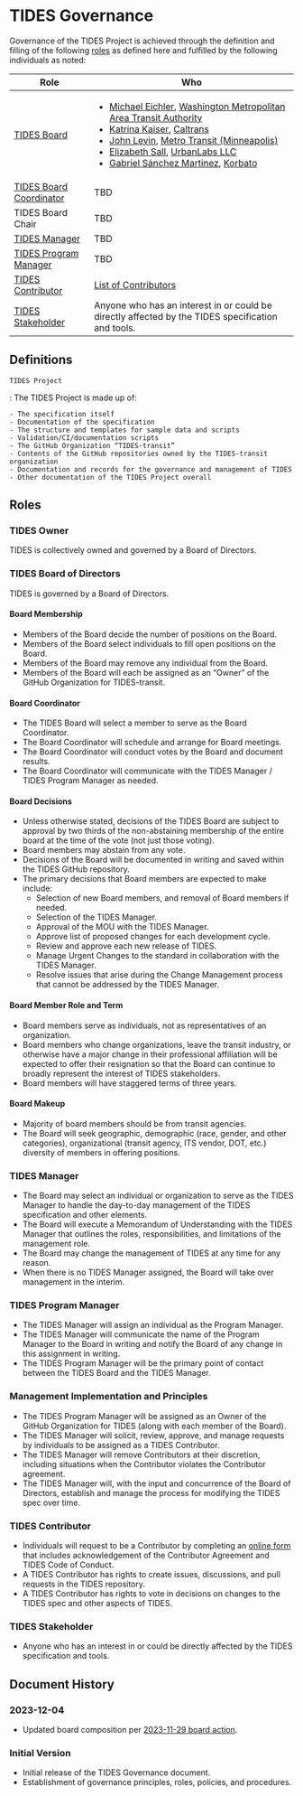 # TIDES Governance

Governance of the TIDES Project is achieved through the definition and filling of the following [roles](#roles) as defined here and fulfilled by the following individuals as noted:

| **Role** | **Who** |
| -------- | ----- |
| [TIDES Board](#tides-board-of-directors) | <ul><li>[Michael Eichler](https://github.com/planitmichael), [Washington Metropolitan Area Transit Authority](https://hwww.wmata.com/)</li><li>[Katrina Kaiser](https://github.com/KatrinaMKaiser), [Caltrans](https://dot.ca.gov)</li><li>[John Levin](https://github.com/jlstpaul), [Metro Transit (Minneapolis)](https://www.metrotransit.org/)</li><li>[Elizabeth Sall](https://github.com/e-lo), [UrbanLabs LLC](https://urbanlabs.io)</li><li>[Gabriel Sánchez Martinez](https://github.com/gabriel-korbato), [Korbato](https://korbato.com/)</li></ul> |
| [TIDES Board Coordinator](#board-coordinator) | TBD |
| TIDES Board Chair | TBD |
| [TIDES Manager](#tides-manager) | TBD |
| [TIDES Program Manager](#tides-program-manager) | TBD |
| [TIDES Contributor](#tides-contributor) | [List of Contributors](development.md#contributors.md) |
| [TIDES Stakeholder](#tides-stakeholder) | Anyone who has an interest in or could be directly affected by the TIDES specification and tools. |

## Definitions

`TIDES Project`

:    The TIDES Project is made up of:

    - The specification itself
    - Documentation of the specification
    - The structure and templates for sample data and scripts
    - Validation/CI/documentation scripts
    - The GitHub Organization “TIDES-transit”
    - Contents of the GitHub repositories owned by the TIDES-transit organization
    - Documentation and records for the governance and management of TIDES
    - Other documentation of the TIDES Project overall

## Roles

### TIDES Owner

TIDES is collectively owned and governed by a Board of Directors.

### TIDES Board of Directors

TIDES is governed by a Board of Directors.

#### Board Membership

- Members of the Board decide the number of positions on the Board.
- Members of the Board select individuals to fill open positions on the Board.
- Members of the Board may remove any individual from the Board.
- Members of the Board will each be assigned as an “Owner” of the GitHub Organization for TIDES-transit.

#### Board Coordinator

- The TIDES Board will select a member to serve as the Board Coordinator.
- The Board Coordinator will schedule and arrange for Board meetings.
- The Board Coordinator will conduct votes by the Board and document results.
- The Board Coordinator will communicate with the TIDES Manager / TIDES Program Manager as needed.

#### Board Decisions

- Unless otherwise stated, decisions of the TIDES Board are subject to approval by two thirds of the non-abstaining membership of the entire board at the time of the vote (not just those voting).
- Board members may abstain from any vote.
- Decisions of the Board will be documented in writing and saved within the TIDES GitHub repository.
- The primary decisions that Board members are expected to make include:
    - Selection of new Board members, and removal of Board members if needed.
    - Selection of the TIDES Manager.
    - Approval of the MOU with the TIDES Manager.
    - Approve list of proposed changes for each development cycle.
    - Review and approve each new release of TIDES.
    - Manage Urgent Changes to the standard in collaboration with the TIDES Manager.
    - Resolve issues that arise during the Change Management process that cannot be addressed by the TIDES Manager.

#### Board Member Role and Term

- Board members serve as individuals, not as representatives of an organization.
- Board members who change organizations, leave the transit industry, or otherwise have a major change in their professional affiliation will be expected to offer their resignation so that the Board can continue to broadly represent the interest of TIDES stakeholders.
- Board members will have staggered terms of three years.

#### Board Makeup

- Majority of board members should be from transit agencies.
- The Board will seek geographic, demographic (race, gender, and other categories), organizational (transit agency, ITS vendor, DOT, etc.) diversity of members in offering positions.

### TIDES Manager

- The Board may select an individual or organization to serve as the TIDES Manager to handle the day-to-day management of the TIDES specification and other elements.
- The Board will execute a Memorandum of Understanding with the TIDES Manager that outlines the roles, responsibilities, and limitations of the management role.
- The Board may change the management of TIDES at any time for any reason.
- When there is no TIDES Manager assigned, the Board will take over management in the interim.

### TIDES Program Manager

- The TIDES Manager will assign an individual as the Program Manager.
- The TIDES Manager will communicate the name of the Program Manager to the Board in writing and notify the Board of any change in this assignment in writing.
- The TIDES Program Manager will be the primary point of contact between the TIDES Board and the TIDES Manager.

### Management Implementation and Principles

- The TIDES Program Manager will be assigned as an Owner of the GitHub Organization for TIDES (along with each member of the Board).
- The TIDES Manager will solicit, review, approve, and manage requests by individuals to be assigned as a TIDES Contributor.
- The TIDES Manager will remove Contributors at their discretion, including situations when the Contributor violates the Contributor agreement.
- The TIDES Manager will, with the input and concurrence of the Board of Directors, establish and manage the process for modifying the TIDES spec over time.

### TIDES Contributor

- Individuals will request to be a Contributor by completing an [online form][contributor-registration] that includes acknowledgement of the Contributor Agreement and TIDES Code of Conduct.
- A TIDES Contributor has rights to create issues, discussions, and pull requests in the TIDES repository.
- A TIDES Contributor has rights to vote in decisions on changes to the TIDES spec and other aspects of TIDES.

### TIDES Stakeholder

- Anyone who has an interest in or could be directly affected by the TIDES specification and tools.

## Document History

### 2023-12-04

- Updated board composition per [2023-11-29 board action](governance/actions.md).

### Initial Version

- Initial release of the TIDES Governance document.
- Establishment of governance principles, roles, policies, and procedures.

[contributor-registration]: https://forms.office.com/Pages/ResponsePage.aspx?id=i_a_3SpIc0WB4P74FWpP0Hpd6kyRp1VEg8rnx5-CwORUMFFGTzBYRktEMkJRWVg4Qlg3SkM0VEJKVi4u